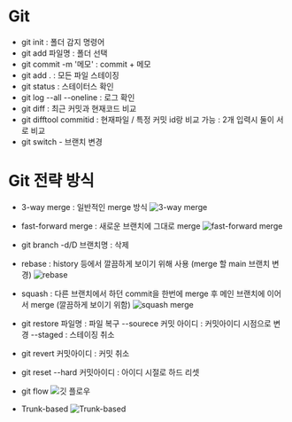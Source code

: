 # Git

- git init : 폴더 감지 명령어
- git add 파일명 : 폴더 선택
- git commit -m '메모' :  commit + 메모
- git add . : 모든 파일 스테이징
- git status : 스테이터스 확인
- git log --all --oneline : 로그 확인
- git diff : 최근 커밋과 현재코드 비교
- git difftool commitid : 현재파일 / 특정 커밋 id랑 비교 가능
                        : 2개 입력시 둘이 서로 비교
- git switch - 브랜치 변경

# Git 전략 방식
- 3-way merge : 일반적인 merge 방식
![3-way merge](https://github.com/hohwanm1234/Study/assets/46438755/b6b900df-35de-4e35-bdfc-911d485fced8)

- fast-forward merge : 새로운 브랜치에 그대로 merge
![fast-forward merge](https://github.com/hohwanm1234/Study/assets/46438755/2bb0c76a-fc36-4626-8c82-8c210531e711)

- git branch -d/D 브랜치명 : 삭제
- rebase : history 등에서 깔끔하게 보이기 위해 사용 (merge 할 main 브랜치 변경)
![rebase](https://github.com/hohwanm1234/Study/assets/46438755/8f164b39-3295-4f32-b50e-ccaf62b97aaf)

- squash : 다른 브랜치에서 하던 commit을 한번에 merge 후 메인 브랜치에 이어서 merge (깔끔하게 보이기 위함)
![squash merge](https://github.com/hohwanm1234/Study/assets/46438755/ed0415fa-59d7-4cb4-b34a-8d1c851db0b4)

- git restore 파일명 : 파일 복구
                    --sourece 커밋 아이디 : 커밋아이디 시점으로 변경
                    --staged : 스테이징 취소
- git revert 커밋아이디 : 커밋 취소
- git reset --hard 커밋아이디 : 아이디 시절로 하드 리셋

- git flow
![깃 플로우](https://github.com/hohwanm1234/Study/assets/46438755/b9e80b0b-cbe2-4293-a2bf-fb1835d72c8c)

- Trunk-based
![Trunk-based](https://github.com/hohwanm1234/Study/assets/46438755/b704ad26-0c24-4064-8828-632e1fd10884)
